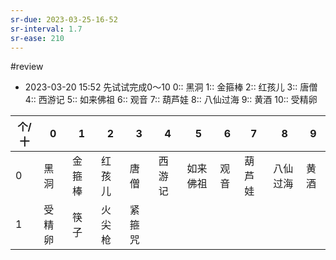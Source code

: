 ```yaml
---
sr-due: 2023-03-25-16-52
sr-interval: 1.7
sr-ease: 210
---
```


#review 

- 2023-03-20 15:52 先试试完成0～10
0:: 黑洞
1:: 金箍棒
2:: 红孩儿
3:: 唐僧
4:: 西游记
5:: 如来佛祖
6:: 观音
7:: 葫芦娃
8:: 八仙过海
9:: 黄酒
10:: 受精卵

| 个/十 | 0      | 1      | 2      | 3    | 4      | 5        | 6    | 7      | 8        | 9    |
| ----- | ------ | ------ | ------ | ---- | ------ | -------- | ---- | ------ | -------- | ---- |
| 0     | 黑洞   | 金箍棒 | 红孩儿 | 唐僧 | 西游记 | 如来佛祖 | 观音 | 葫芦娃 | 八仙过海 | 黄酒 |
| 1     | 受精卵 | 筷子   | 火尖枪| 紧箍咒|        |          |      |        |          |      |

